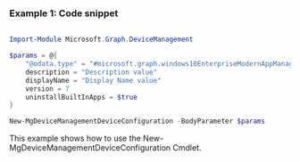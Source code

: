 ### Example 1: Code snippet

```powershell

Import-Module Microsoft.Graph.DeviceManagement

$params = @{
	"@odata.type" = "#microsoft.graph.windows10EnterpriseModernAppManagementConfiguration"
	description = "Description value"
	displayName = "Display Name value"
	version = 7
	uninstallBuiltInApps = $true
}

New-MgDeviceManagementDeviceConfiguration -BodyParameter $params

```
This example shows how to use the New-MgDeviceManagementDeviceConfiguration Cmdlet.

